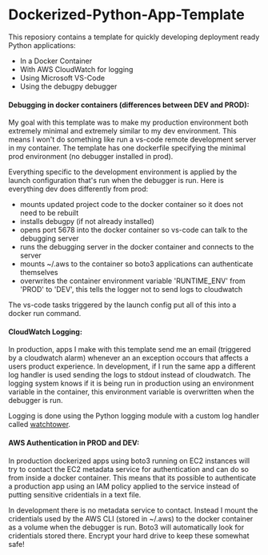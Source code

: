 # Dockerized-Python-App-Template

This reposiory contains a template for quickly developing deployment ready Python applications:

- In a Docker Container
- With AWS CloudWatch for logging
- Using Microsoft VS-Code
- Using the debugpy debugger

#### Debugging in docker containers (differences between DEV and PROD):

My goal with this template was to make my production environment both extremely minimal and extremely similar to my dev environment. This means I won't do something like run a vs-code remote development server in my container. The template has one dockerfile specifying the minimal prod environment (no debugger installed in prod).

Everything specific to the development environment is applied by the launch configuration that's run when the debugger is run. Here is everything dev does differently from prod:
- mounts updated project code to the docker container so it does not need to be rebuilt
- installs debugpy (if not already installed)
- opens port 5678 into the docker container so vs-code can talk to the debugging server
- runs the debugging server in the docker container and connects to the server
- mounts ~/.aws to the container so boto3 applications can authenticate themselves
- overwrites the container environment variable 'RUNTIME_ENV' from 'PROD' to 'DEV', this tells the logger not to send logs to cloudwatch

The vs-code tasks triggered by the launch config put all of this into a docker run command.

#### CloudWatch Logging:

In production, apps I make with this template send me an email (triggered by a cloudwatch alarm) whenever an an exception occours that affects a users product experience. In development, if I run the same app a different log handler is used sending the logs to stdout instead of cloudwatch. The logging system knows if it is being run in production using an environment variable in the container, this environment variable is overwritten when the debugger is run.

Logging is done using the Python logging module with a custom log handler called [watchtower](https://github.com/kislyuk/watchtower).

#### AWS Authentication in PROD and DEV:

In production dockerized apps using boto3 running on EC2 instances will try to contact the EC2 metadata service for authentication and can do so from inside a docker container. This means that its possible to authenticate a production app using an IAM policy applied to the service instead of putting sensitive cridentials in a text file.

In development there is no metadata service to contact. Instead I mount the cridentials used by the AWS CLI (stored in ~/.aws) to the docker container as a volume when the debugger is run. Boto3 will automatically look for cridentials stored there. Encrypt your hard drive to keep these somewhat safe!

